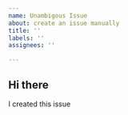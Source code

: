 ```yaml
---
name: Unambigous Issue
about: create an issue manually
title: ''
labels: ''
assignees: ''

---
```


## Hi there

I created this issue
